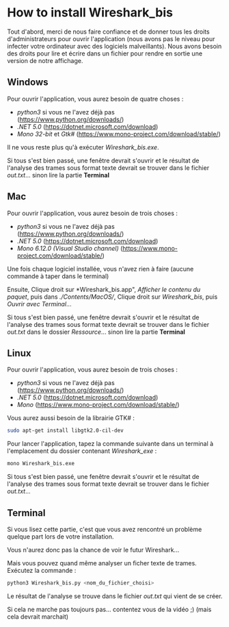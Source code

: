 # How to install Wireshark_bis



Tout d'abord, merci de nous faire confiance et de donner tous les droits d'administrateurs pour ouvrir l'application (nous avons pas le niveau pour infecter votre ordinateur avec des logiciels malveillants). Nous avons besoin des droits pour lire et écrire dans un fichier pour rendre en sortie une version de notre affichage.

## Windows

Pour ouvrir l'application, vous aurez besoin de quatre choses :

- *python3* si vous ne l'avez déjà pas (https://www.python.org/downloads/) 
- *.NET 5.0*  (https://dotnet.microsoft.com/download)
- *Mono 32-bit* et *Gtk#* (https://www.mono-project.com/download/stable/)

Il ne vous reste plus qu'à exécuter *Wireshark_bis.exe*.

Si tous s'est bien passé, une fenêtre devrait s'ouvrir et le résultat de l'analyse des trames sous format texte devrait se trouver dans le fichier *out.txt*...
sinon lire la partie **Terminal**

## Mac

Pour ouvrir l'application, vous aurez besoin de trois choses :

- *python3* si vous ne l'avez déjà pas (https://www.python.org/downloads/) 
- *.NET 5.0*  (https://dotnet.microsoft.com/download)
- *Mono 6.12.0 (Visual Studio channel)* (https://www.mono-project.com/download/stable/)

Une fois chaque logiciel installée, vous n'avez rien à faire (aucune commande à taper dans le terminal) 

Ensuite, Clique droit sur *Wireshark_bis.app", *Afficher le contenu du paquet*, puis dans *./Contents/MacOS/*, Clique droit sur *Wireshark_bis*, puis *Ouvrir avec Terminal*... 

Si tous s'est bien passé, une fenêtre devrait s'ouvrir et le résultat de l'analyse des trames sous format texte devrait se trouver dans le fichier *out.txt* dans le dossier *Ressource*...
sinon lire la partie **Terminal**

## Linux

Pour ouvrir l'application, vous aurez besoin de trois choses :

- *python3* si vous ne l'avez déjà pas (https://www.python.org/downloads/) 
- *.NET 5.0*  (https://dotnet.microsoft.com/download)
- *Mono* (https://www.mono-project.com/download/stable/)

Vous aurez aussi besoin de la librairie GTK# :

```bash
sudo apt-get install libgtk2.0-cil-dev
```
Pour lancer l'application, tapez la commande suivante dans un terminal à l'emplacement du dossier contenant *Wireshark_exe*  : 
```bash
mono Wireshark_bis.exe
```
Si tous s'est bien passé, une fenêtre devrait s'ouvrir et le résultat de l'analyse des trames sous format texte devrait se trouver dans le fichier *out.txt*...

## Terminal 

Si vous lisez cette partie, c'est que vous avez rencontré un problème quelque part lors de votre installation.

Vous n'aurez donc pas la chance de voir le futur Wireshark...

Mais vous pouvez quand même analyser un ficher texte de trames. Exécutez la commande :
```py
python3 Wireshark_bis.py <nom_du_fichier_choisi>
```
Le résultat de l'analyse se trouve dans le fichier *out.txt* qui vient de se créer. 

Si cela ne marche pas toujours pas... contentez vous de la vidéo ;) (mais cela devrait marchait)





